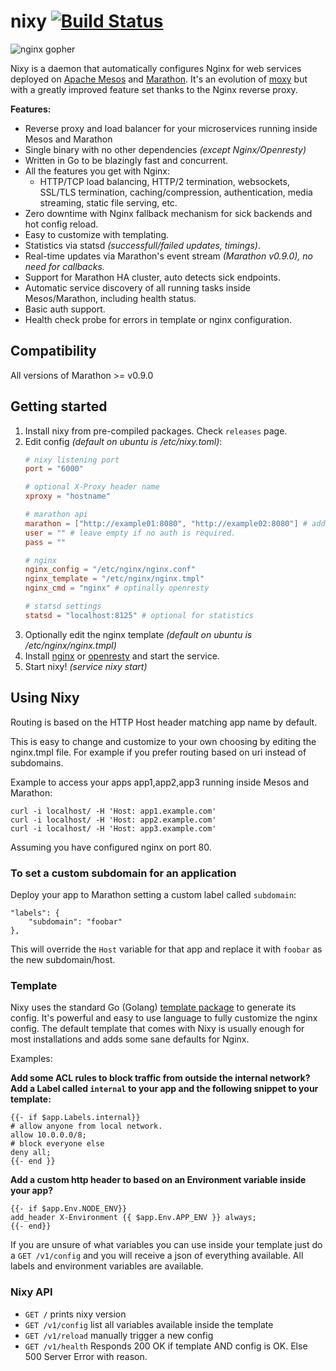 # nixy [![Build Status](https://travis-ci.org/martensson/nixy.svg?branch=master)](https://travis-ci.org/martensson/nixy)
![nginx
gopher](https://raw.githubusercontent.com/martensson/nixy/master/nixy-gopher.png)

Nixy is a daemon that automatically configures Nginx for web services deployed on [Apache Mesos](http://mesos.apache.org) and [Marathon](https://mesosphere.github.io/marathon/). It's an evolution of [moxy](https://github.com/martensson/moxy) but with a greatly improved feature set thanks to the Nginx reverse proxy.

**Features:**

* Reverse proxy and load balancer for your microservices running inside Mesos and Marathon
* Single binary with no other dependencies *(except Nginx/Openresty)*
* Written in Go to be blazingly fast and concurrent.
* All the features you get with Nginx:
    * HTTP/TCP load balancing, HTTP/2 termination, websockets, SSL/TLS termination, caching/compression, authentication, media streaming, static file serving, etc.
* Zero downtime with Nginx fallback mechanism for sick backends and hot config reload.
* Easy to customize with templating.
* Statistics via statsd *(successfull/failed updates, timings)*.
* Real-time updates via Marathon's event stream *(Marathon v0.9.0), no need for callbacks.*
* Support for Marathon HA cluster, auto detects sick endpoints.
* Automatic service discovery of all running tasks inside Mesos/Marathon, including health status.
* Basic auth support.
* Health check probe for errors in template or nginx configuration.

## Compatibility

All versions of Marathon >= v0.9.0

## Getting started

1. Install nixy from pre-compiled packages. Check `releases` page.
2. Edit config *(default on ubuntu is /etc/nixy.toml)*:
    ``` toml
    # nixy listening port
    port = "6000"

    # optional X-Proxy header name
    xproxy = "hostname"
    
    # marathon api
    marathon = ["http://example01:8080", "http://example02:8080"] # add all HA cluster nodes in priority order.
    user = "" # leave empty if no auth is required.
    pass = ""
    
    # nginx
    nginx_config = "/etc/nginx/nginx.conf"
    nginx_template = "/etc/nginx/nginx.tmpl"
    nginx_cmd = "nginx" # optinally openresty
    
    # statsd settings
    statsd = "localhost:8125" # optional for statistics
    ```
3. Optionally edit the nginx template *(default on ubuntu is /etc/nginx/nginx.tmpl)*
4. Install [nginx](http://nginx.org/en/download.html) or [openresty](https://openresty.org/) and start the service.
5. Start nixy! *(service nixy start)*

## Using Nixy

Routing is based on the HTTP Host header matching app name by default.

This is easy to change and customize to your own choosing by editing the
nginx.tmpl file. For example if you prefer routing based on uri instead of subdomains.

Example to access your apps app1,app2,app3 running inside Mesos and Marathon:

    curl -i localhost/ -H 'Host: app1.example.com'
    curl -i localhost/ -H 'Host: app2.example.com'
    curl -i localhost/ -H 'Host: app3.example.com'

Assuming you have configured nginx on port 80.

### To set a custom subdomain for an application

Deploy your app to Marathon setting a custom label called `subdomain`:

    "labels": {
        "subdomain": "foobar"
    },

This will override the `Host` variable for that app and replace it with `foobar` as the new subdomain/host.

### Template

Nixy uses the standard Go (Golang) [template package](https://golang.org/pkg/text/template/) to generate its config. It's powerful and easy to use language to fully customize the nginx config. The default template that comes with Nixy is usually enough for most installations and adds some sane defaults for Nginx.

Examples:

**Add some ACL rules to block traffic from outside the internal network? Add a Label called `internal` to your app and the following snippet to your template:**
```
{{- if $app.Labels.internal}}
# allow anyone from local network.
allow 10.0.0.0/8;
# block everyone else
deny all;
{{- end }}
```

**Add a custom http header to based on an Environment variable inside your app?**
```
{{- if $app.Env.NODE_ENV}}
add_header X-Environment {{ $app.Env.APP_ENV }} always;
{{- end}}
```

If you are unsure of what variables you can use inside your template just do a `GET /v1/config` and you will receive a json of everything available. All labels and environment variables are available.

### Nixy API

- `GET /` prints nixy version
- `GET /v1/config` list all variables available inside the template
- `GET /v1/reload` manually trigger a new config
- `GET /v1/health` Responds 200 OK if template AND config is OK. Else 500 Server Error with reason.
